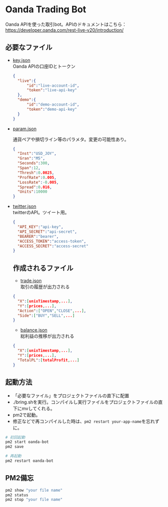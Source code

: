 # Oanda Trading Bot

Oanda APIを使った取引bot。APIのドキュメントはこちら：  
https://developer.oanda.com/rest-live-v20/introduction/


## 必要なファイル
- <u>key.json</u>  
  Oanda APIの口座IDとトークン

  ```json
  {
    "live":{
        "id":"live-account-id",
        "token":"live-api-key"
    },
    "demo":{
        "id":"demo-account-id",
        "token":"demo-api-key"
    }
  }
  ```

- <u>param.json</u>  

  通貨ペアや損切ライン等のパラメタ。変更の可能性あり。
  ```json
  {
    "Inst":"USD_JOY",
    "Gran":"M5",
    "Seconds":300,
    "Span":12,
    "Thresh":0.0025,
    "ProfRate":0.005,
    "LossRate":-0.005,
    "Spread":0.016,
    "Units":10000
  }
  ```

- <u>twitter.json</u>  
  twitterのAPI。ツイート用。
  ```json
  {
    "API_KEY":"api-key",
    "API_SECRET":"api-secret",
    "BEARER":"bearer",
    "ACCESS_TOKEN":"access-token",
    "ACCESS_SECRET":"access-secret"
  }
  ```
  
  ## 作成されるファイル

  - <u>trade.json</u>  
    取引の履歴が出力される
  ```json
  {
    "X":[unixTimestamp,...],
    "Y":[prices,...],
    "Action":["OPEN","CLOSE",...],
    "Side":["BUY","SELL",...]
  }
  ```

  - <u>balance.json</u>  
    総利益の推移が出力される
  ```json
  {
    "X":[unixTimestamp,...],
    "Y":[prices,...],
    "TotalPL":[totalProfit,...]
  }
  ```

## 起動方法

- 「必要なファイル」をプロジェクトファイルの直下に配置
- ./bring.shを実行。コンパイルし実行ファイルをプロジェクトファイルの直下にmvしてくれる。
- pm2で起動。
- 修正などで再コンパイルした時は、`pm2 restart your-app-name`を忘れずに。
```bash
# 初回起動
pm2 start oanda-bot
pm2 save
```
```bash
# 再起動
pm2 restart oanda-bot
```

## PM2備忘
```bash
pm2 show "your file name"
pm2 status
pm2 stop "your file name"
```
